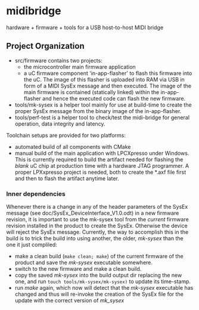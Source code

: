 # midibridge
 hardware + firmware + tools for a USB host-to-host MIDI bridge
 
## Project Organization
* src/firmware contains two projects:
  * the microcontroller main firmware application
  * a uC firmware component 'in-app-flasher' to flash this firmware into the uC. The image of this flasher is uploaded into RAM via USB in form of a MIDI SysEx message and then executed. The image of the main firmware is contained (statically linked) within the in-app-flasher and hence the executed code can flash the new firmware.
* tools/mk-sysex is a helper tool mainly for use at build-time to create the proper SysEx message from the binary image of the in-app-flasher.
* tools/perf-test is a helper tool to check/test the midi-bridge for general operation, data integrity and latency.

Toolchain setups are provided for two platforms:
* automated build of all components with CMake
* manual build of the main application with LPCXpresso under Windows. This is currently required to build the artifact needed for flashing the *blank* uC chip at production time with a hardware JTAG programmer. A proper LPXxpresso project is needed, both to create the \*.axf file first and then to flash the artifact anytime later.


### Inner dependencies
Whenever there is a change in any of the header parameters of the SysEx message (see doc/SysEx_DeviceInterface_V1.0.odt) in a new firmware revision, it is important to use the mk-sysex tool from the *current* firmware revision installed in the product to create the SysEx. Otherwise the device will reject the SysEx message.
Currently, the way to accomplish this in the build is to trick the build into using another, the older, *mk-sysex* than the one it just compliled:
- make a clean build (``make clean; make``) of the current firmware of the product and save the *mk-sysex* executable somewhere.
- switch to the new firmware and make a clean build.
- copy the saved *mk-sysex* into the build output dir replacing the new one, and run ``touch tools/mk-sysex/mk-sysex)`` to update its time-stamp.
- run *make* again, which now will detect that the *mk-sysex* executable has changed and thus will re-invoke the creation of the SysEx file for the update with the correct version of *mk_sysex*
